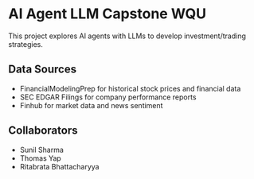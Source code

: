 # AI Agent LLM Capstone WQU

This project explores AI agents with LLMs to develop investment/trading strategies. 

## Data Sources
- FinancialModelingPrep for historical stock prices and financial data
- SEC EDGAR Filings for company performance reports
- Finhub for market data and news sentiment

## Collaborators
- Sunil Sharma
- Thomas Yap
- Ritabrata Bhattacharyya
